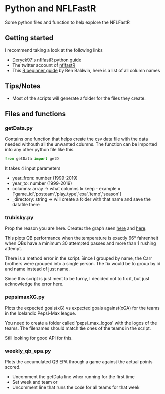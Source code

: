 # Python and NFLFastR
Some python files and function to help explore the NFLFastR

## Getting started
I recommend taking a look at the following links 
- [Deryck97's nflfastR python guide][pythonguide]
- The twitter account of [nflfastR][twNFLFastR]
- This [R beginner guide][variableNames] by Ben Baldwin, here is a list of all column names


## Tips/Notes
- Most of the scripts will generate a folder for the files they create.

## Files and functions

### getData.py
Contains one function that helps create the csv data file with the data needed withouth all the unwanted columns. The function can be imported into any other python file like this.

```python
from getData import getD
```

It takes 4 input parameters
- year_from: number (1999-2019)
- year_to: number (1999-2019)
- columns: array -> what columns to keep - example = ['game_id','posteam','play_type','epa','temp','season']
- _directory: string -> will create a folder with that name and save the datafile there

### trubisky.py
Prop the reason you are here.  Creates the graph seen [here][benbaldwintweet] and [here][bigcattweet].  

This plots QB performance when the temperature is exactly 66° fahrenheit when QBs have a minimum 30 attempted passes and more than 1 rushing attempt.

There is a method error in the script.  Since I grouped by name, the Carr brothers were grouped into a single person.  The fix would be to group by id and name instead of just name.

Since this script is just ment to be funny, I decided not to fix it, but just acknowledge the error here.

### pepsimaxXG.py
Plots the expected goals(xG) vs expected goals against(xGA) for the teams in the Icelandic Pepsi-Max league.

You need to create a folder called 'pepsi_max_logos' with the logos of the teams.  The filenames should match the ones of the teams in the script.

Still looking for good API for this.

### weekly_qb_epa.py
Plots the accumulated QB EPA through a game against the actual points scored.

- Uncomment the getData line when running for the first time
- Set week and team or
- Uncomment line that runs the code for all teams for that week



[pythonguide]: https://gist.github.com/Deryck97/dff8d33e9f841568201a2a0d5519ac5e
[twNFLFastR]: https://twitter.com/nflfastR
[variableNames]: https://mrcaseb.github.io/nflfastR/articles/beginners_guide.html
[benbaldwintweet]:https://twitter.com/benbbaldwin/status/1286799784028839938?s=20
[bigcattweet]:https://twitter.com/BarstoolBigCat/status/1287054168939728909?s=20